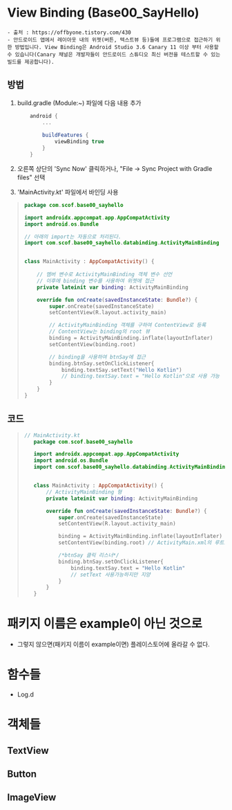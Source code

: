 # View Binding (Base00_SayHello)
    - 출처 : https://offbyone.tistory.com/430
    - 안드로이드 앱에서 레이아웃 내의 위젯(버튼, 텍스트뷰 등)들에 프로그램으로 접근하기 위한 방법입니다. View Binding은 Android Studio 3.6 Canary 11 이상 부터 사용할 수 있습니다(Canary 채널은 개발자들이 안드로이드 스튜디오 최신 버전을 테스트할 수 있는 빌드를 제공합니다).

## 방법
1. build.gradle (Module:~) 파일에 다음 내용 추가
    ``` gradle
        android { 
            ... 
            
            buildFeatures {
                viewBinding true 
            } 
        }
    ```
2. 오른쪽 상단의 'Sync Now' 클릭하거나, "File -> Sync Project with Gradle files" 선택

3. 'MainActivity.kt' 파일에서 바인딩 사용
>    ``` kotlin
>    package com.scof.base00_sayhello
>
>    import androidx.appcompat.app.AppCompatActivity
>    import android.os.Bundle
>
>    // 아래의 import는 자동으로 처리된다.
>    import com.scof.base00_sayhello.databinding.ActivityMainBinding
>
>
>    class MainActivity : AppCompatActivity() {
>        
>        // 멤버 변수로 ActivityMainBinding 객체 변수 선언
>        // 이후에 binding 변수를 사용하여 위젯에 접근
>        private lateinit var binding: ActivityMainBinding
>
>        override fun onCreate(savedInstanceState: Bundle?) {
>            super.onCreate(savedInstanceState)
>            setContentView(R.layout.activity_main)
>
>            // ActivityMainBinding 객체를 구하여 ContentView로 등록
>            // ContentView는 binding의 root 뷰
>            binding = ActivityMainBinding.inflate(layoutInflater)
>            setContentView(binding.root)
>
>            // binding을 사용하여 btnSay에 접근
>            binding.btnSay.setOnClickListener{
>                binding.textSay.setText("Hello Kotlin")
>                // binding.textSay.text = "Hello Kotlin"으로 사용 가능
>            }
>        }
>    }
>    ```

## 코드
>``` kotlin
> // MainActivity.kt
>    package com.scof.base00_sayhello
>
>    import androidx.appcompat.app.AppCompatActivity
>    import android.os.Bundle
>    import com.scof.base00_sayhello.databinding.ActivityMainBinding
>
>
>    class MainActivity : AppCompatActivity() {
>        // ActivityMainBinding 형
>        private lateinit var binding: ActivityMainBinding 
>
>        override fun onCreate(savedInstanceState: Bundle?) {
>            super.onCreate(savedInstanceState)
>            setContentView(R.layout.activity_main)
>
>            binding = ActivityMainBinding.inflate(layoutInflater)
>            setContentView(binding.root) // ActivityMain.xml의 루트로 설정
>
>            /*btnSay 클릭 리스너*/
>            binding.btnSay.setOnClickListener{
>                binding.textSay.text = "Hello Kotlin"
>                // setText 사용가능하지만 지양
>            }
>        }
>    }
>    ```
    

# 패키지 이름은 example이 아닌 것으로
- 그렇지 않으면(패키지 이름이 example이면) 플레이스토어에 올라갈 수 없다.

# 함수들
- Log.d

# 객체들
## TextView
## Button
## ImageView
